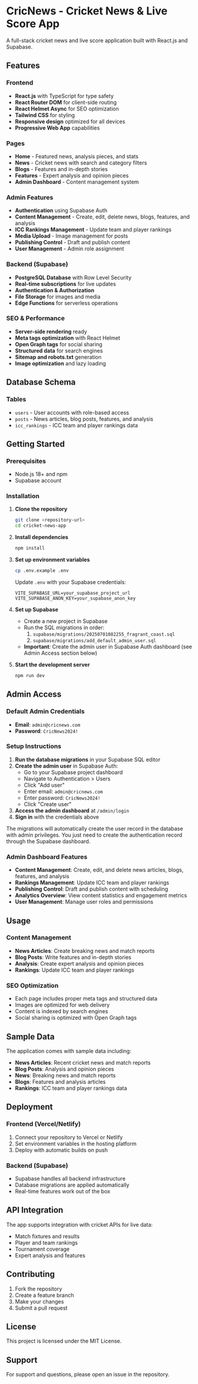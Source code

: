 # CricNews - Cricket News & Live Score App

A full-stack cricket news and live score application built with React.js and Supabase.

## Features

### Frontend

- **React.js** with TypeScript for type safety
- **React Router DOM** for client-side routing
- **React Helmet Async** for SEO optimization
- **Tailwind CSS** for styling
- **Responsive design** optimized for all devices
- **Progressive Web App** capabilities

### Pages

- **Home** - Featured news, analysis pieces, and stats
- **News** - Cricket news with search and category filters
- **Blogs** - Features and in-depth stories
- **Features** - Expert analysis and opinion pieces
- **Admin Dashboard** - Content management system

### Admin Features

- **Authentication** using Supabase Auth
- **Content Management** - Create, edit, delete news, blogs, features, and analysis
- **ICC Rankings Management** - Update team and player rankings
- **Media Upload** - Image management for posts
- **Publishing Control** - Draft and publish content
- **User Management** - Admin role assignment

### Backend (Supabase)

- **PostgreSQL Database** with Row Level Security
- **Real-time subscriptions** for live updates
- **Authentication & Authorization**
- **File Storage** for images and media
- **Edge Functions** for serverless operations

### SEO & Performance

- **Server-side rendering** ready
- **Meta tags optimization** with React Helmet
- **Open Graph tags** for social sharing
- **Structured data** for search engines
- **Sitemap and robots.txt** generation
- **Image optimization** and lazy loading

## Database Schema

### Tables

- `users` - User accounts with role-based access
- `posts` - News articles, blog posts, features, and analysis
- `icc_rankings` - ICC team and player rankings data

## Getting Started

### Prerequisites

- Node.js 18+ and npm
- Supabase account

### Installation

1. **Clone the repository**

   ```bash
   git clone <repository-url>
   cd cricket-news-app
   ```

2. **Install dependencies**

   ```bash
   npm install
   ```

3. **Set up environment variables**

   ```bash
   cp .env.example .env
   ```

   Update `.env` with your Supabase credentials:

   ```
   VITE_SUPABASE_URL=your_supabase_project_url
   VITE_SUPABASE_ANON_KEY=your_supabase_anon_key
   ```

4. **Set up Supabase**

   - Create a new project in Supabase
   - Run the SQL migrations in order:
     1. `supabase/migrations/20250701082255_fragrant_coast.sql`
     2. `supabase/migrations/add_default_admin_user.sql`
   - **Important**: Create the admin user in Supabase Auth dashboard (see Admin Access section below)

5. **Start the development server**
   ```bash
   npm run dev
   ```

## Admin Access

### Default Admin Credentials

- **Email**: `admin@cricnews.com`
- **Password**: `CricNews2024!`

### Setup Instructions

1. **Run the database migrations** in your Supabase SQL editor
2. **Create the admin user** in Supabase Auth:
   - Go to your Supabase project dashboard
   - Navigate to Authentication > Users
   - Click "Add user"
   - Enter email: `admin@cricnews.com`
   - Enter password: `CricNews2024!`
   - Click "Create user"
3. **Access the admin dashboard** at `/admin/login`
4. **Sign in** with the credentials above

The migrations will automatically create the user record in the database with admin privileges. You just need to create the authentication record through the Supabase dashboard.

### Admin Dashboard Features

- **Content Management**: Create, edit, and delete news articles, blogs, features, and analysis
- **Rankings Management**: Update ICC team and player rankings
- **Publishing Control**: Draft and publish content with scheduling
- **Analytics Overview**: View content statistics and engagement metrics
- **User Management**: Manage user roles and permissions

## Usage

### Content Management

- **News Articles**: Create breaking news and match reports
- **Blog Posts**: Write features and in-depth stories
- **Analysis**: Create expert analysis and opinion pieces
- **Rankings**: Update ICC team and player rankings

### SEO Optimization

- Each page includes proper meta tags and structured data
- Images are optimized for web delivery
- Content is indexed by search engines
- Social sharing is optimized with Open Graph tags

## Sample Data

The application comes with sample data including:

- **News Articles**: Recent cricket news and match reports
- **Blog Posts**: Analysis and opinion pieces
- **News**: Breaking news and match reports
- **Blogs**: Features and analysis articles
- **Rankings**: ICC team and player rankings data

## Deployment

### Frontend (Vercel/Netlify)

1. Connect your repository to Vercel or Netlify
2. Set environment variables in the hosting platform
3. Deploy with automatic builds on push

### Backend (Supabase)

- Supabase handles all backend infrastructure
- Database migrations are applied automatically
- Real-time features work out of the box

## API Integration

The app supports integration with cricket APIs for live data:

- Match fixtures and results
- Player and team rankings
- Tournament coverage
- Expert analysis and features

## Contributing

1. Fork the repository
2. Create a feature branch
3. Make your changes
4. Submit a pull request

## License

This project is licensed under the MIT License.

## Support

For support and questions, please open an issue in the repository.

